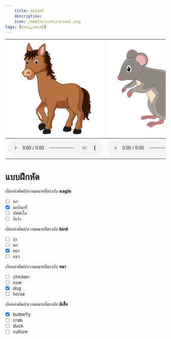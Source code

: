 ```yaml
---
    title: animal
    description: 
    icon: /media/icons/animal.svg
tags: {easy,vocab}
---
```


<div class="carrousel">

|![](/media/img/animal/horse.svg)|![](/media/img/animal/mouse.svg)|![](/media/img/animal/crab.svg)|![](/media/img/animal/hawk.svg)|![](/media/img/animal/cow.svg)|![](/media/img/animal/bat.svg)|![](/media/img/animal/chicken.svg)|![](/media/img/animal/cat.svg)|![](/media/img/animal/fish.svg)|![](/media/img/animal/duck.svg)|![](/media/img/animal/vulture.svg)|![](/media/img/animal/butterfly.svg)|![](/media/img/animal/starfish.svg)|![](/media/img/animal/sheep.svg)|![](/media/img/animal/peacock.svg)|![](/media/img/animal/goat.svg)|![](/media/img/animal/shellfish.svg)|![](/media/img/animal/eagle.svg)|![](/media/img/animal/buffalo.svg)|![](/media/img/animal/pig.svg)|![](/media/img/animal/owl.svg)|![](/media/img/animal/shrimp.svg)|![](/media/img/animal/ostrich.svg)|![](/media/img/animal/dog.svg)|![](/media/img/animal/bird.svg)|![](/media/img/animal/turkey.svg)|![](/media/img/animal/rabbit.svg)|![](/media/img/animal/goldfish.svg)|![](/media/img/animal/bee.svg)|![](/media/img/animal/parrot.svg)|![](/media/img/animal/dragonfly.svg)|![](/media/img/animal/elephant.svg)|
|-------------------------------|-------------------------------|-------------------------------|-------------------------------|-------------------------------|-------------------------------|-------------------------------|-------------------------------|-------------------------------|-------------------------------|-------------------------------|-------------------------------|-------------------------------|-------------------------------|-------------------------------|-------------------------------|-------------------------------|-------------------------------|-------------------------------|-------------------------------|-------------------------------|-------------------------------|-------------------------------|-------------------------------|-------------------------------|-------------------------------|-------------------------------|-------------------------------|-------------------------------|-------------------------------|-------------------------------|-------------------------------|
|![](/media/audio/horse.mp3)|![](/media/audio/mouse.mp3)|![](/media/audio/crab.mp3)|![](/media/audio/hawk.mp3)|![](/media/audio/cow.mp3)|![](/media/audio/bat.mp3)|![](/media/audio/chicken.mp3)|![](/media/audio/cat.mp3)|![](/media/audio/fish.mp3)|![](/media/audio/duck.mp3)|![](/media/audio/vulture.mp3)|![](/media/audio/butterfly.mp3)|![](/media/audio/starfish.mp3)|![](/media/audio/sheep.mp3)|![](/media/audio/peacock.mp3)|![](/media/audio/goat.mp3)|![](/media/audio/shellfish.mp3)|![](/media/audio/eagle.mp3)|![](/media/audio/buffalo.mp3)|![](/media/audio/pig.mp3)|![](/media/audio/owl.mp3)|![](/media/audio/shrimp.mp3)|![](/media/audio/ostrich.mp3)|![](/media/audio/dog.mp3)|![](/media/audio/bird.mp3)|![](/media/audio/turkey.mp3)|![](/media/audio/rabbit.mp3)|![](/media/audio/goldfish.mp3)|![](/media/audio/bee.mp3)|![](/media/audio/parrot.mp3)|![](/media/audio/dragonfly.mp3)|![](/media/audio/elephant.mp3)|

</div>



# แบบฝึกหัด


 เลือกคำศัพท์/ความหมายที่ตรงกับ **eagle**
 - [ ] นก
 - [x] นกอินทรี
 - [ ] บัฟฟาโล
 - [ ] อีแร้ง

 เลือกคำศัพท์/ความหมายที่ตรงกับ **bird**
 - [ ] กุ้ง
 - [ ] นก
 - [x] หมา
 - [ ] แมว

 เลือกคำศัพท์/ความหมายที่ตรงกับ **หมา**
 - [ ] chicken
 - [ ] cow
 - [x] dog
 - [ ] horse

 เลือกคำศัพท์/ความหมายที่ตรงกับ **ผีเสื้อ**
 - [x] butterfly
 - [ ] crab
 - [ ] duck
 - [ ] vulture
